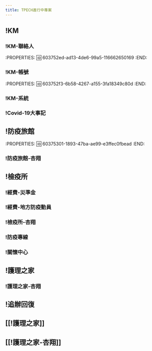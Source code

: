 ```yaml
---
title: TPECH進行中專案
---
```


## !KM
### !KM-聯絡人
:PROPERTIES:
:id: 603752ed-ad13-4de6-99a5-116662650169
:END:
### !KM-帳號
:PROPERTIES:
:id: 603752f3-6b58-4267-a155-3fa18349c80d
:END:
### !KM-系統
### !Covid-19大事記
## !防疫旅館
:PROPERTIES:
:id: 60375301-1893-47ba-ae99-e3ffec0fbead
:END:
### !防疫旅館-杏翔
## !檢疫所
### !經費-災準金
### !經費-地方防疫動員
### !檢疫所-杏翔
### !防疫專線
### !關懷中心
## !護理之家
### !護理之家-杏翔
## !追辦回復
## [[!護理之家]]
## [[!護理之家-杏翔]]
